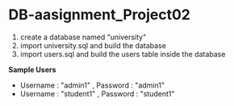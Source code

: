 # DB-aasignment_Project02

1. create a database named "university"
2. import university.sql and build the database
3. import users.sql and build the users table inside the database

**Sample Users**
- Username : "admin1" , Password : "admin1"
- Username : "student1" , Password : "student1"
